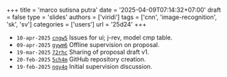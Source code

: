 +++
title = 'marco sutisna putra'
date = '2025-04-09T07:14:32+07:00'
draft = false
type = 'slides'
authors = ['viridi']
tags = ['cnn', 'image-recognition', 'sk', 'sv']
categories = ['users']
url = '25d24'
+++

+ `10-apr-2025` [`cngw5`](https://osf.io/cngw5) Issues for ui; j-rev, model cmp table.
+ `09-apr-2025` [`gywm6`](https://osf.io/gywm6) Offline supervision on proposal.
+ `19-mar-2025` [`72rhc`](https://osf.io/72rhc) Sharing of proposal draft v1.
+ `20-feb-2025` [`5ch4m`](https://osf.io/5ch4m) GitHub repository creation.
+ `19-feb-2025` [`ngy4q`](https://osf.io/ngy4q) Initial supervision discussion.

